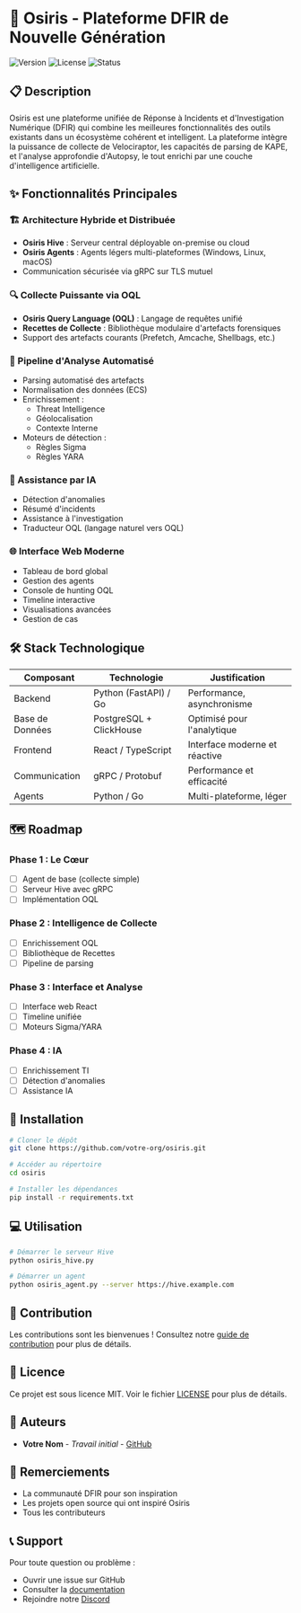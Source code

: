 # 🏺 Osiris - Plateforme DFIR de Nouvelle Génération

![Version](https://img.shields.io/badge/version-0.1.0-blue.svg)
![License](https://img.shields.io/badge/license-MIT-yellow.svg)
![Status](https://img.shields.io/badge/status-En%20Développement-orange.svg)

## 📋 Description

Osiris est une plateforme unifiée de Réponse à Incidents et d'Investigation Numérique (DFIR) qui combine les meilleures fonctionnalités des outils existants dans un écosystème cohérent et intelligent. La plateforme intègre la puissance de collecte de Velociraptor, les capacités de parsing de KAPE, et l'analyse approfondie d'Autopsy, le tout enrichi par une couche d'intelligence artificielle.

## ✨ Fonctionnalités Principales

### 🏗️ Architecture Hybride et Distribuée
- **Osiris Hive** : Serveur central déployable on-premise ou cloud
- **Osiris Agents** : Agents légers multi-plateformes (Windows, Linux, macOS)
- Communication sécurisée via gRPC sur TLS mutuel

### 🔍 Collecte Puissante via OQL
- **Osiris Query Language (OQL)** : Langage de requêtes unifié
- **Recettes de Collecte** : Bibliothèque modulaire d'artefacts forensiques
- Support des artefacts courants (Prefetch, Amcache, Shellbags, etc.)

### 🔄 Pipeline d'Analyse Automatisé
- Parsing automatisé des artefacts
- Normalisation des données (ECS)
- Enrichissement :
  - Threat Intelligence
  - Géolocalisation
  - Contexte Interne
- Moteurs de détection :
  - Règles Sigma
  - Règles YARA

### 🤖 Assistance par IA
- Détection d'anomalies
- Résumé d'incidents
- Assistance à l'investigation
- Traducteur OQL (langage naturel vers OQL)

### 🌐 Interface Web Moderne
- Tableau de bord global
- Gestion des agents
- Console de hunting OQL
- Timeline interactive
- Visualisations avancées
- Gestion de cas

## 🛠️ Stack Technologique

| Composant | Technologie | Justification |
|-----------|-------------|---------------|
| Backend | Python (FastAPI) / Go | Performance, asynchronisme |
| Base de Données | PostgreSQL + ClickHouse | Optimisé pour l'analytique |
| Frontend | React / TypeScript | Interface moderne et réactive |
| Communication | gRPC / Protobuf | Performance et efficacité |
| Agents | Python / Go | Multi-plateforme, léger |

## 🗺️ Roadmap

### Phase 1 : Le Cœur
- [ ] Agent de base (collecte simple)
- [ ] Serveur Hive avec gRPC
- [ ] Implémentation OQL

### Phase 2 : Intelligence de Collecte
- [ ] Enrichissement OQL
- [ ] Bibliothèque de Recettes
- [ ] Pipeline de parsing

### Phase 3 : Interface et Analyse
- [ ] Interface web React
- [ ] Timeline unifiée
- [ ] Moteurs Sigma/YARA

### Phase 4 : IA
- [ ] Enrichissement TI
- [ ] Détection d'anomalies
- [ ] Assistance IA

## 🚀 Installation

```bash
# Cloner le dépôt
git clone https://github.com/votre-org/osiris.git

# Accéder au répertoire
cd osiris

# Installer les dépendances
pip install -r requirements.txt
```

## 💻 Utilisation

```bash
# Démarrer le serveur Hive
python osiris_hive.py

# Démarrer un agent
python osiris_agent.py --server https://hive.example.com
```

## 🤝 Contribution

Les contributions sont les bienvenues ! Consultez notre [guide de contribution](CONTRIBUTING.md) pour plus de détails.

## 📄 Licence

Ce projet est sous licence MIT. Voir le fichier [LICENSE](LICENSE) pour plus de détails.

## 👥 Auteurs

- **Votre Nom** - *Travail initial* - [GitHub](https://github.com/votre-username)

## 🙏 Remerciements

- La communauté DFIR pour son inspiration
- Les projets open source qui ont inspiré Osiris
- Tous les contributeurs

## 📞 Support

Pour toute question ou problème :
- Ouvrir une issue sur GitHub
- Consulter la [documentation](docs/)
- Rejoindre notre [Discord](https://discord.gg/osiris)